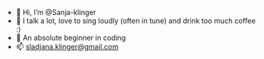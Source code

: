 - 👋 Hi, I’m @Sanja-klinger
- 👀 I talk a lot, love to sing loudly (often in tune) and drink too much coffee :)
- 🌱 An absolute beginner in coding
- 📫 sladjana.klinger@gmail.com

<!---
Sanja-klinger/Sanja-klinger is a ✨ special ✨ repository because its `README.md` (this file) appears on your GitHub profile.
You can click the Preview link to take a look at your changes.
--->
